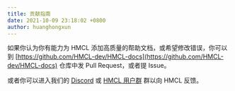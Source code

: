 ```yaml
---
title: 贡献指南
date: 2021-10-09 23:18:02 +0800
author: huanghongxun
---
```


如果你认为你有能力为 HMCL 添加高质量的帮助文档，或希望修改错误，你可以到 [https://github.com/HMCL-dev/HMCL-docs](https://github.com/HMCL-dev/HMCL-docs) 仓库中发 Pull Request，或者提 Issue。

或者你可以进入我们的 [Discord](https://discord.gg/jVvC7HfM6U) 或 [HMCL 用户群](/groups.html) 群以向 HMCL 反馈。

